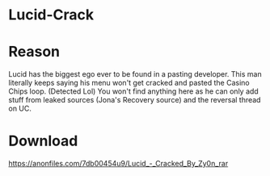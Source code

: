 # Lucid-Crack
# Reason
Lucid has the biggest ego ever to be found in a pasting developer.
This man literally keeps saying his menu won't get cracked and pasted the Casino Chips loop. (Detected Lol)
You won't find anything here as he can only add stuff from leaked sources (Jona's Recovery source) and the reversal thread on UC.

# Download
https://anonfiles.com/7db00454u9/Lucid_-_Cracked_By_Zy0n_rar
